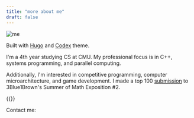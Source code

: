 ```yaml
---
title: "more about me"
draft: false
---
```


![me](/assets/me.png "me")

Built with [Hugo](https://gohugo.io/) and [Codex](https://themes.gohugo.io/hugo-theme-codex/) theme.

I'm a 4th year studying CS at CMU.
My professional focus is in C++, systems programming, and parallel computing.

Additionally, I'm interested in competitive programming, computer microarchitecture, and game development.
I made a top 100 [submission](https://www.youtube.com/watch?v=_DaTsI42Wvo) to 3Blue1Brown's Summer of Math Exposition #2.



{{<skip>}}

Contact me:
